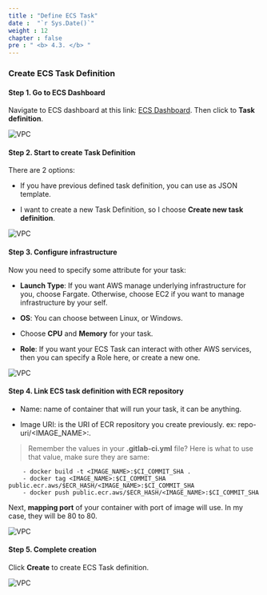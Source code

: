 ```yaml
---
title : "Define ECS Task"
date :  "`r Sys.Date()`" 
weight : 12 
chapter : false
pre : " <b> 4.3. </b> "
---
```


### Create ECS Task Definition

#### Step 1. Go to ECS Dashboard

Navigate to ECS dashboard at this link: [ECS Dashboard](https://console.aws.amazon.com/ecs/v2/getStarted). Then click to **Task definition**.

![VPC](../../images/4.3-defineecstask/1/ecs_1.png)

#### Step 2. Start to create Task Definition

There are 2 options: 

- If you have previous defined task definition, you can use as JSON template.

- I want to create a new Task Definition, so I choose **Create new task definition**.

![VPC](../../images/4.3-defineecstask/1/ecs_2.png)

#### Step 3. Configure infrastructure

Now you need to specify some attribute for your task:

- **Launch Type**: If you want AWS manage underlying infrastructure for you, choose Fargate. Otherwise, choose EC2 if you want to manage infrastructure by your self.

- **OS**: You can choose between Linux, or Windows.

- Choose **CPU** and **Memory** for your task.

- **Role**: If you want your ECS Task can interact with other AWS services, then you can specify a Role here, or create a new one.

![VPC](../../images/4.3-defineecstask/1/ecs_3.png)

#### Step 4. Link ECS task definition with ECR repository

- Name: name of container that will run your task, it can be anything.

- Image URI: is the URI of ECR repository you create previously. ex: repo-uri/<IMAGE_NAME>:<TAG>. 

> Remember the values in your **.gitlab-ci.yml** file? Here is what to use that value, make sure they are same:


```
    - docker build -t <IMAGE_NAME>:$CI_COMMIT_SHA .
    - docker tag <IMAGE_NAME>:$CI_COMMIT_SHA public.ecr.aws/$ECR_HASH/<IMAGE_NAME>:$CI_COMMIT_SHA
    - docker push public.ecr.aws/$ECR_HASH/<IMAGE_NAME>:$CI_COMMIT_SHA
```

Next, **mapping port** of your container with port of image will use. In my case, they will be 80 to 80.

![VPC](../../images/4.3-defineecstask/1/ecs_4.png)

#### Step 5. Complete creation

Click **Create** to create ECS Task definition.

![VPC](../../images/4.3-defineecstask/1/ecs_5.png)
